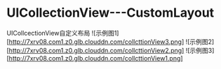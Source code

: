 # UICollectionView---CustomLayout
UICollcectionView自定义布局
![示例图1][http://7xrv08.com1.z0.glb.clouddn.com/collcttionView3.png]
![示例图2][http://7xrv08.com1.z0.glb.clouddn.com/collcttionView2.png]
![示例图3][http://7xrv08.com1.z0.glb.clouddn.com/collcttionView1.png]
